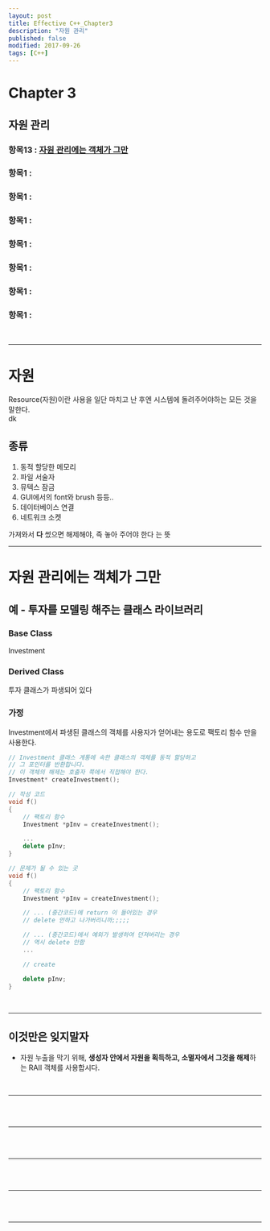 ```yaml
---
layout: post
title: Effective C++_Chapter3
description: "자원 관리"
published: false
modified: 2017-09-26
tags: [C++]
---
```


# Chapter 3 
## 자원 관리

### 항목13 : [자원 관리에는 객체가 그만]()
### 항목1 : []()
### 항목1 : []()
### 항목1 : []()
### 항목1 : []()
### 항목1 : []()
### 항목1 : []()
### 항목1 : []()

<br/>

---

# 자원
Resource(자원)이란 사용을 일단 마치고 난 후엔 시스템에 돌려주어야하는 모든 것을 말한다.  
dk
## 종류
1. 동적 할당한 메모리
2. 파일 서술자
3. 뮤텍스 잠금
4. GUI에서의 font와 brush 등등..
5. 데이터베이스 연결
6. 네트워크 소켓

가져와서 **다** 썼으면 해제해야, 즉 놓아 주어야 한다 는 뜻

---

# 자원 관리에는 객체가 그만
## 예 - 투자를 모델링 해주는 클래스 라이브러리
### Base Class 
Investment

### Derived Class
투자 클래스가 파생되어 있다

### 가정
Investment에서 파생된 클래스의 객체를 사용자가 얻어내는 용도로 팩토리 함수 만을 사용한다.

```cpp
// Investment 클래스 계통에 속한 클래스의 객체를 동적 할당하고
// 그 포인터를 반환합니다.
// 이 객체의 해제는 호출자 쪽에서 직접해야 한다.
Investment* createInvestment();

// 작성 코드
void f()
{
    // 팩토리 함수 
    Investment *pInv = createInvestment();

    ...
    delete pInv;
}

// 문제가 될 수 있는 곳
void f()
{
    // 팩토리 함수 
    Investment *pInv = createInvestment();

    // ... (중간코드)에 return 이 들어있는 경우 
    // delete 안하고 나가버리니까;;;;;

    // ... (중간코드)에서 예외가 발생하여 던져버리는 경우
    // 역시 delete 안함
    ...

    // create 

    delete pInv;
}
```



<br/>

---

## 이것만은 잊지말자
- 자원 누출을 막기 위해, **생성자 안에서 자원을 획득하고, 소멸자에서 그것을 해제**하는 RAII 객체를 사용합시다.


<br>

---

<br>


<br>

---

<br>


<br>

---

<br>


<br>

---

<br>


<br>

---

<br>

